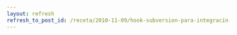 ```yaml
---
layout: refresh
refresh_to_post_id: /receta/2010-11-09/hook-subversion-para-integracin-con-hudson
---
```

